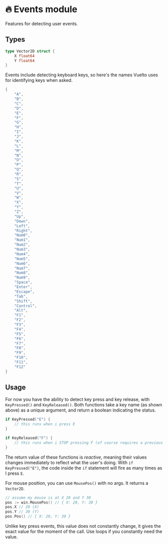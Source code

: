 <!--markdownlint-disable md010-->
# 🔥 Events module

Features for detecting user events.

## Types

```go
type Vector2D struct {
	X float64
	Y float64
}
```

Events include detecting keyboard keys, so here's the names Vuelto uses for identifying keys when asked.

```go
{
    "A",
    "B",
    "C",
    "D",
    "E",
    "F",
    "G",
    "H",
    "I",
    "J",
    "K",
    "L",
    "M",
    "N",
    "O",
    "P",
    "Q",
    "R",
    "S",
    "T",
    "U",
    "V",
    "W",
    "X",
    "Y",
    "Z",
    "Up",
    "Down",
    "Left",
    "Right",
    "Num0",
    "Num1",
    "Num2",
    "Num3",
    "Num4",
    "Num5",
    "Num6",
    "Num7",
    "Num8",
    "Num9",
    "Space",
    "Enter",
    "Escape",
    "Tab",
    "Shift",
    "Control",
    "Alt",
    "F1",
    "F2",
    "F3",
    "F4",
    "F5",
    "F6",
    "F7",
    "F8",
    "F9",
    "F10",
    "F11",
    "F12"
}
```

## Usage

For now you have the ability to detect key press and key release, with `KeyPressed()` and `KeyReleased()`. Both functions take a key name (as shown above) as a unique argument, and return a boolean indicating the status.

```go
if KeyPressed("E") {
    // this runs when i press E
}

if KeyReleased("F") {
    // this runs when i STOP pressing F (of course requires a previous press)
}
```

The return value of these functions is _reactive_, meaning their values changes immediately to reflect what the user's doing. With `if KeyPressed("E")`, the code inside the `if` statement will fire as many times as I press `E`.

For mouse position, you can use `MousePos()` with no args. It returns a `Vector2D`.

```go
// assume my mouse is at X 20 and Y 30
pos := win.MousePos() // { X: 20, Y: 30 }
pos.X // 20 (X)
pos.Y // 30 (Y)
pos.Pos() // { X: 20, Y: 30 }
```

Unlike key press events, this value does not constantly change, it gives the exact value for the moment of the call. Use loops if you constantly need the value.
